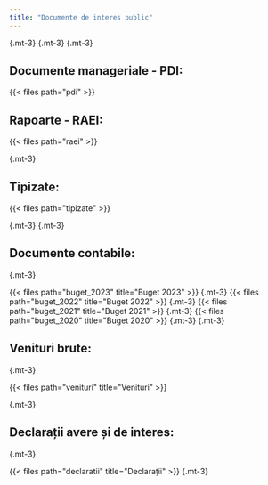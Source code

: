 ```yaml
---
title: "Documente de interes public"
---
```

{.mt-3}
{.mt-3}
{.mt-3}

## Documente manageriale - PDI:

{{< files path="pdi" >}}

## Rapoarte - RAEI:

{{< files path="raei" >}}

{.mt-3}

## Tipizate:

{{< files path="tipizate" >}}

{.mt-3}
{.mt-3}

## Documente contabile:

 {.mt-3}

{{< files path="buget_2023" title="Buget 2023" >}}
 {.mt-3}
{{< files path="buget_2022" title="Buget 2022" >}}
{.mt-3}
{{< files path="buget_2021" title="Buget 2021" >}}
{.mt-3}
{{< files path="buget_2020" title="Buget 2020" >}}
{.mt-3}
{.mt-3}

## Venituri brute:

{.mt-3}

{{< files path="venituri" title="Venituri" >}}

{.mt-3}

## Declarații avere și de interes:

 {.mt-3}

{{< files path="declaratii" title="Declarații" >}}
 {.mt-3}
